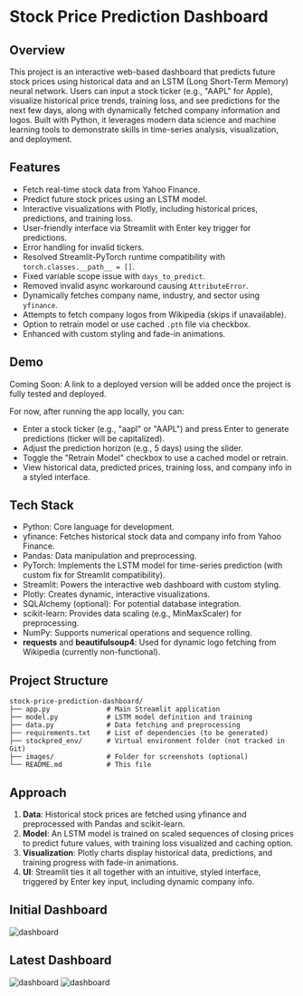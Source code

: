 # Stock Price Prediction Dashboard

## Overview
This project is an interactive web-based dashboard that predicts future stock prices using historical data and an LSTM (Long Short-Term Memory) neural network. Users can input a stock ticker (e.g., "AAPL" for Apple), visualize historical price trends, training loss, and see predictions for the next few days, along with dynamically fetched company information and logos. Built with Python, it leverages modern data science and machine learning tools to demonstrate skills in time-series analysis, visualization, and deployment.

## Features
- Fetch real-time stock data from Yahoo Finance.
- Predict future stock prices using an LSTM model.
- Interactive visualizations with Plotly, including historical prices, predictions, and training loss.
- User-friendly interface via Streamlit with Enter key trigger for predictions.
- Error handling for invalid tickers.
- Resolved Streamlit-PyTorch runtime compatibility with `torch.classes.__path__ = []`.
- Fixed variable scope issue with `days_to_predict`.
- Removed invalid async workaround causing `AttributeError`.
- Dynamically fetches company name, industry, and sector using `yfinance`.
- Attempts to fetch company logos from Wikipedia (skips if unavailable).
- Option to retrain model or use cached `.pth` file via checkbox.
- Enhanced with custom styling and fade-in animations.

## Demo
Coming Soon: A link to a deployed version will be added once the project is fully tested and deployed.

For now, after running the app locally, you can:
- Enter a stock ticker (e.g., "aapl" or "AAPL") and press Enter to generate predictions (ticker will be capitalized).
- Adjust the prediction horizon (e.g., 5 days) using the slider.
- Toggle the "Retrain Model" checkbox to use a cached model or retrain.
- View historical data, predicted prices, training loss, and company info in a styled interface.

## Tech Stack
- Python: Core language for development.
- yfinance: Fetches historical stock data and company info from Yahoo Finance.
- Pandas: Data manipulation and preprocessing.
- PyTorch: Implements the LSTM model for time-series prediction (with custom fix for Streamlit compatibility).
- Streamlit: Powers the interactive web dashboard with custom styling.
- Plotly: Creates dynamic, interactive visualizations.
- SQLAlchemy (optional): For potential database integration.
- scikit-learn: Provides data scaling (e.g., MinMaxScaler) for preprocessing.
- NumPy: Supports numerical operations and sequence rolling.
- **requests** and **beautifulsoup4**: Used for dynamic logo fetching from Wikipedia (currently non-functional).

## Project Structure
```
stock-price-prediction-dashboard/
├── app.py              # Main Streamlit application
├── model.py            # LSTM model definition and training
├── data.py             # Data fetching and preprocessing
├── requirements.txt    # List of dependencies (to be generated)
├── stockpred_env/      # Virtual environment folder (not tracked in Git)
├── images/             # Folder for screenshots (optional)
└── README.md           # This file
```

## Approach
1. **Data**: Historical stock prices are fetched using yfinance and preprocessed with Pandas and scikit-learn.
2. **Model**: An LSTM model is trained on scaled sequences of closing prices to predict future values, with training loss visualized and caching option.
3. **Visualization**: Plotly charts display historical data, predictions, and training progress with fade-in animations.
4. **UI**: Streamlit ties it all together with an intuitive, styled interface, triggered by Enter key input, including dynamic company info.
   
## Initial Dashboard

![dashboard](https://github.com/richardgliane/stock-prediction/blob/main/images/initial_dashboard.png "Sample Dashboard")

## Latest Dashboard

![dashboard](https://github.com/richardgliane/stock-prediction/blob/main/images/latest_1.png)
![dashboard](https://github.com/richardgliane/stock-prediction/blob/main/images/latest_2.png)
